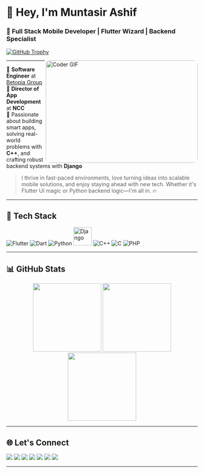 # 👋 Hey, I'm Muntasir Ashif

### 🚀 Full Stack Mobile Developer | Flutter Wizard | Backend Specialist

<p align="left">
  <a href="https://github.com/ryo-ma/github-profile-trophy">
    <img src="https://github-profile-trophy.vercel.app/?username=MuntasirAsif&margin-w=15&margin-h=15" alt="GitHub Trophy" />
  </a>
</p>

<img align="right" src="https://cdn.dribbble.com/users/1025838/screenshots/6220885/devguy3.gif" height="270" width="400" alt="Coder GIF" style="border-radius: 10px;" />

---

🏢 **Software Engineer** at [Betopia Group](https://www.betopiagroup.com/)  
🎯 **Director of App Development** at **NCC**  
🧠 Passionate about building smart apps, solving real-world problems with **C++**, and crafting robust backend systems with **Django**

> I thrive in fast-paced environments, love turning ideas into scalable mobile solutions, and enjoy staying ahead with new tech. Whether it's Flutter UI magic or Python backend logic—I'm all in. 🔥

---

## 🧰 Tech Stack

<p align="left">
  <img src="https://img.icons8.com/color/48/000000/flutter.png" alt="Flutter" />
  <img src="https://img.icons8.com/color/48/000000/dart.png" alt="Dart" />
  <img src="https://img.icons8.com/color/48/000000/python.png" alt="Python" />
  <img src="https://cdn.jsdelivr.net/gh/devicons/devicon@latest/icons/django/django-plain-wordmark.svg" alt="Django" width="48" height="48"/>
  <img src="https://img.icons8.com/color/48/000000/c-plus-plus-logo.png" alt="C++" />
  <img src="https://img.icons8.com/color/48/000000/c-programming.png" alt="C" />
  <img src="https://img.icons8.com/officel/48/000000/php-logo.png" alt="PHP" />
</p>

---

## 📊 GitHub Stats

<div align="center">
  <img src="https://github-readme-stats.vercel.app/api?username=MuntasirAsif&show_icons=true&theme=dark&border_radius=10" height="180" />
  <img src="https://github-readme-streak-stats.herokuapp.com?user=MuntasirAsif&theme=dark&hide_border=false&date_format=M%20j%5B%2C%20Y%5D" height="180" />
  <img src="https://github-readme-stats.vercel.app/api/top-langs/?username=MuntasirAsif&layout=compact&theme=dark&langs_count=8" height="180" />
</div>

---

## 🌐 Let's Connect

<p align="left">
  <a href="https://www.youtube.com/@errorcode99official"><img src="https://img.shields.io/badge/YouTube-E60023?style=for-the-badge&logo=youtube&logoColor=white" /></a>
  <a href="https://www.linkedin.com/in/muhammad-muntasir-mahamud-ashif-2a6749200/"><img src="https://img.shields.io/badge/LinkedIn-0077B5?style=for-the-badge&logo=linkedin&logoColor=white" /></a>
  <a href="https://www.facebook.com/muntasir.sky.llc"><img src="https://img.shields.io/badge/Facebook-1877F2?style=for-the-badge&logo=facebook&logoColor=white" /></a>
  <a href="https://www.instagram.com/muntasirashif"><img src="https://img.shields.io/badge/Instagram-E4405F?style=for-the-badge&logo=instagram&logoColor=white" /></a>
  <a href="https://dev.to/muntasir_ashif_2f8e686325"><img src="https://img.shields.io/badge/Dev.to-0A0A0A?style=for-the-badge&logo=devdotto&logoColor=white" /></a>
  <a href="https://twitter.com/ashif_muntasir"><img src="https://img.shields.io/badge/Twitter-1DA1F2?style=for-the-badge&logo=twitter&logoColor=white" /></a>
  <a href="https://medium.com/@muntasirashifee"><img src="https://img.shields.io/badge/Medium-00AB6C?style=for-the-badge&logo=medium&logoColor=white" /></a>
</p>

---

<!-- Feel free to fork and personalize this README as you evolve! -->
